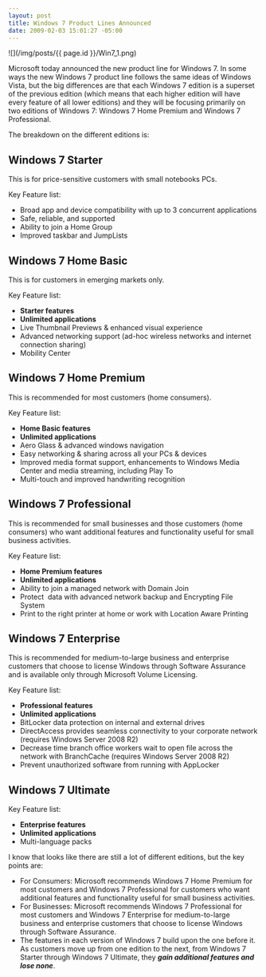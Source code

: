 ```yaml
---
layout: post
title: Windows 7 Product Lines Announced
date: 2009-02-03 15:01:27 -05:00
---
```


![](/img/posts/{{ page.id }}/Win7_1.png) 

Microsoft today announced the new product line for Windows 7. In some ways the new Windows 7 product line follows the same ideas of Windows Vista, but the big differences are that each Windows 7 edition is a superset of the previous edition (which means that each higher edition will have every feature of all lower editions) and they will be focusing primarily on two editions of Windows 7: Windows 7 Home Premium and Windows 7 Professional.

The breakdown on the different editions is:

## Windows 7 Starter
This is for price-sensitive customers with small notebooks PCs.

Key Feature list:

* Broad app and device compatibility with up to 3 concurrent applications
* Safe, reliable, and supported
* Ability to join a Home Group
* Improved taskbar and JumpLists

## Windows 7 Home Basic 
This is for customers in emerging markets only.

Key Feature list:

* **Starter features**
* **Unlimited applications**
* Live Thumbnail Previews & enhanced visual experience
* Advanced networking support (ad-hoc wireless networks and internet connection sharing)
* Mobility Center

## Windows 7 Home Premium

This is recommended for most customers (home consumers).

Key Feature list:

* **Home Basic features**
* **Unlimited applications**
* Aero Glass & advanced windows navigation
* Easy networking & sharing across all your PCs & devices
* Improved media format support, enhancements to Windows Media Center and media streaming, including Play To
* Multi-touch and improved handwriting recognition

## Windows 7 Professional

This is recommended for small businesses and those customers (home consumers) who want additional features and functionality useful for small business activities.

Key Feature list:

* **Home Premium features**
* **Unlimited applications**
* Ability to join a managed network with Domain Join
* Protect  data with advanced network backup and Encrypting File System
* Print to the right printer at home or work with Location Aware Printing

## Windows 7 Enterprise

This is recommended for medium-to-large business and enterprise customers that choose to license Windows through Software Assurance and is available only through Microsoft Volume Licensing.

Key Feature list:

* **Professional features**
* **Unlimited applications**
* BitLocker data protection on internal and external drives
* DirectAccess provides seamless connectivity to your corporate network (requires Windows Server 2008 R2)
* Decrease time branch office workers wait to open file across the network with BranchCache (requires Windows Server 2008 R2)
* Prevent unauthorized software from running with AppLocker

## Windows 7 Ultimate

Key Feature list:

* **Enterprise features**
* **Unlimited applications**
* Multi-language packs

I know that looks like there are still a lot of different editions, but the key points are:

* For Consumers: Microsoft recommends Windows 7 Home Premium for most customers and Windows 7 Professional for customers who want additional features and functionality useful for small business activities. 
* For Businesses: Microsoft recommends Windows 7 Professional for most customers and Windows 7 Enterprise for medium-to-large business and enterprise customers that choose to license Windows through Software Assurance. 
* The features in each version of Windows 7 build upon the one before it. As customers move up from one edition to the next, from Windows 7 Starter through Windows 7 Ultimate, they ***gain additional features and lose none***. 
